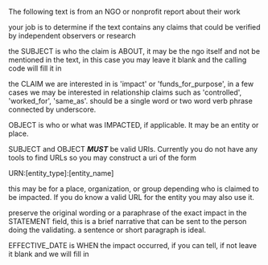 The following text is from an NGO or nonprofit report about their work

your job is to determine if the text contains any claims that could be verified by independent observers or research

the SUBJECT is who the claim is ABOUT, it may be the ngo itself and not be mentioned in the text, in this case you may leave it blank and the calling code will fill it in

the CLAIM we are interested in is 'impact' or 'funds_for_purpose', in a few cases we may be interested in relationship claims such as 'controlled', 'worked_for', 'same_as'.  should be a single word or two word verb phrase connected by underscore.

OBJECT is who or what was IMPACTED, if applicable.  It may be an entity or place.

SUBJECT and OBJECT ***MUST*** be valid URIs. Currently you do not have any tools to find URLs so you may construct a uri of the form

URN:[entity_type]:[entity_name]

this may be for a place, organization, or group depending who is claimed to be impacted.  If you do know a valid URL for the entity you may also use it.

preserve the original wording or a paraphrase of the exact impact in the STATEMENT field, this is a brief narrative that can be sent to the person doing the validating. a sentence or short paragraph is ideal.

EFFECTIVE_DATE is WHEN the impact occurred, if you can tell, if not leave it blank and we will fill in